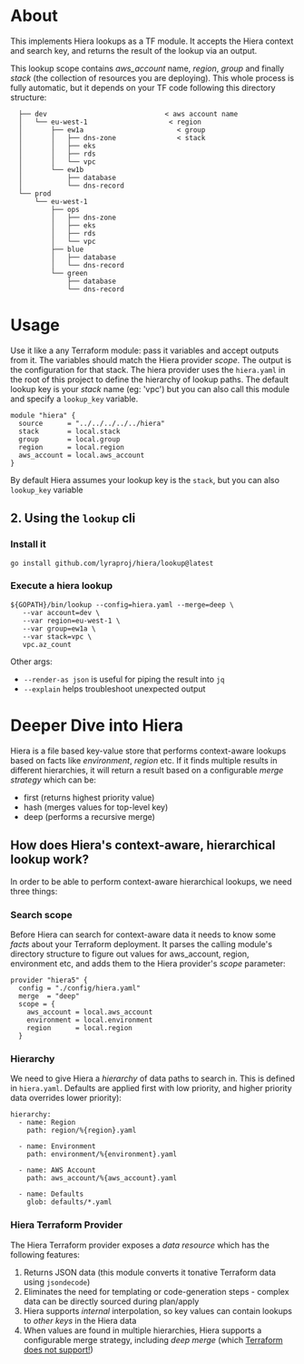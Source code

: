 # About
This implements Hiera lookups as a TF module. It accepts the Hiera context and search key, and returns the result of the lookup via an output.

This lookup scope contains _aws_account_ name, _region_, _group_ and finally _stack_ (the collection of resources you are deploying). This whole process is fully automatic, but it depends on your TF code following this directory structure:

```
  ├── dev                             < aws account name
  │   └── eu-west-1                    < region
  │       ├── ew1a                       < group
  │       │   ├── dns-zone               < stack
  │       │   ├── eks
  │       │   ├── rds
  │       │   └── vpc
  │       └── ew1b
  │           ├── database
  │           └── dns-record
  └── prod
      └── eu-west-1
          ├── ops
          │   ├── dns-zone
          │   ├── eks
          │   ├── rds
          │   └── vpc
          ├── blue
          │   ├── database
          │   └── dns-record
          └── green
              ├── database
              └── dns-record
```

# Usage
Use it like a any Terraform module: pass it variables and accept outputs from it. The variables should match the Hiera provider _scope_. The output is the configuration for that stack. The hiera provider uses the `hiera.yaml` in the root of this project to define the hierarchy of lookup paths. The default lookup key is your _stack_ name (eg: 'vpc') but you can also call this module and specify a `lookup_key` variable.

```
module "hiera" {
  source      = "../../../../../hiera"
  stack       = local.stack
  group       = local.group
  region      = local.region
  aws_account = local.aws_account
}
```

By default Hiera assumes your lookup key is the `stack`, but you can also `lookup_key` variable

## 2. Using the `lookup` cli
### Install it
`go install github.com/lyraproj/hiera/lookup@latest`

### Execute a hiera lookup
```
${GOPATH}/bin/lookup --config=hiera.yaml --merge=deep \
   --var account=dev \
   --var region=eu-west-1 \
   --var group=ew1a \
   --var stack=vpc \
   vpc.az_count
```

Other args:
* `--render-as json` is useful for piping the result into `jq`
* `--explain` helps troubleshoot unexpected output

# Deeper Dive into Hiera
Hiera is a file based key-value store that performs context-aware lookups based on facts like _environment_, _region_ etc. If it finds multiple results in different hierarchies, it will return a result based on a configurable _merge strategy_ which can be:
- first (returns highest priority value)
- hash (merges values for top-level key)
- deep (performs a recursive merge)

## How does Hiera's context-aware, hierarchical lookup work?
In order to be able to perform context-aware hierarchical lookups, we need three things:

### Search scope
Before Hiera can search for context-aware data it needs to know some _facts_ about your Terraform deployment. It parses the calling module's directory structure to figure out values for aws_account, region, environment etc, and adds them to the Hiera provider's _scope_ parameter:

```
provider "hiera5" {
  config = "./config/hiera.yaml"
  merge  = "deep"
  scope = {
    aws_account = local.aws_account
    environment = local.environment
    region      = local.region
  }
```

### Hierarchy
We need to give Hiera a _hierarchy_ of data paths to search in. This is defined in `hiera.yaml`. Defaults are applied first with low priority, and higher priority data overrides lower priority):
```
hierarchy:
  - name: Region
    path: region/%{region}.yaml

  - name: Environment
    path: environment/%{environment}.yaml

  - name: AWS Account
    path: aws_account/%{aws_account}.yaml

  - name: Defaults
    glob: defaults/*.yaml
```


### Hiera Terraform Provider
The Hiera Terraform provider exposes a _data resource_ which has the following features:
1. Returns JSON data (this module converts it tonative Terraform data using `jsondecode`)
2. Eliminates the need for templating or code-generation steps - complex data can be directly sourced during plan/apply
3. Hiera supports _internal_ interpolation, so key values can contain lookups to _other keys_ in the Hiera data
4. When values are found in multiple hierarchies, Hiera supports a configurable merge strategy, including _deep merge_ (which [Terraform does not support!](https://github.com/hashicorp/terraform/issues/24987))
